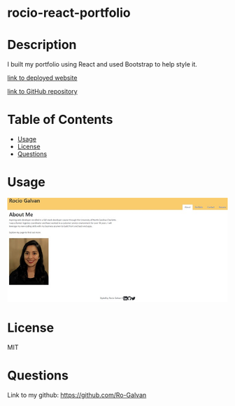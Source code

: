 # rocio-react-portfolio

# Description
I built my portfolio using React and used Bootstrap to help style it. 

[link to deployed website](https://ro-galvan.github.io/rocio-react-portfolio/)

[link to GitHub repository](https://github.com/Ro-Galvan/rocio-react-portfolio)

# Table of Contents
  - [Usage](#usage)
  - [License](#license)
  - [Questions](#questions)


# Usage
![screenshot](./public/assets/screenshot.jpg)

# License
 MIT

# Questions
  Link to my github:
  https://github.com/Ro-Galvan